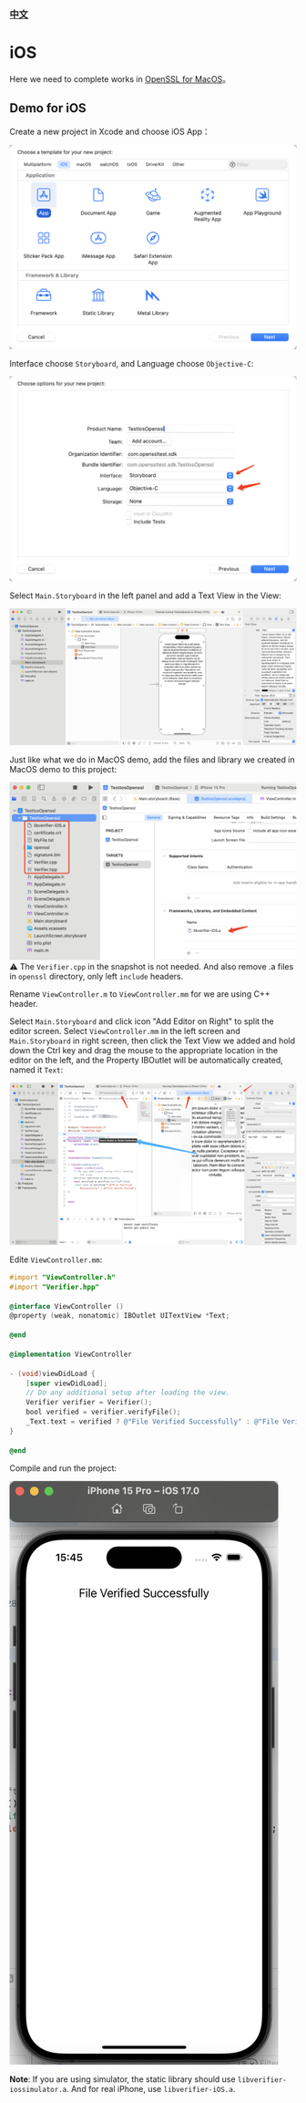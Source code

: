 ### [中文](./README_zh-CN.md)

# iOS

Here we need to complete works in [OpenSSL for MacOS](../MacOS/README.md)。

## Demo for iOS

Create a new project in Xcode and choose iOS App：

![企业微信20231128-165928@2x.png](../images/企业微信20231128-165928@2x.png)

Interface choose `Storyboard`, and Language choose `Objective-C`:

![企业微信20231128-170052@2x.png](../images/企业微信20231128-170052@2x.png)

Select `Main.Storyboard` in the left panel and add a Text View in the View:

![企业微信20231128-170631@2x.png](../images/企业微信20231128-170631@2x.png)

Just like what we do in MacOS demo, add the files and library we created in MacOS demo to this project:

![b9473289107101cae9ac065d3eed7b6d.png](../images/b9473289107101cae9ac065d3eed7b6d.png)
⚠️ The `Verifier.cpp` in the snapshot is not needed. And also remove .a files in `openssl` directory, only left `include` headers.

Rename `ViewController.m` to `ViewController.mm` for we are using C++ header.

Select `Main.Storyboard` and click icon "Add Editor on Right" to split the editor screen. Select `ViewController.mm` in the left screen and `Main.Storyboard` in right screen, then click the Text View we added and hold down the Ctrl key and drag the mouse to the appropriate location in the editor on the left, and the Property IBOutlet will be automatically created, named it `Text`:

![企业微信20231129-111427@2x.png](../images/企业微信20231129-111427@2x.png)

Edite `ViewController.mm`:

```objectivec
#import "ViewController.h"
#import "Verifier.hpp"

@interface ViewController ()
@property (weak, nonatomic) IBOutlet UITextView *Text;

@end

@implementation ViewController

- (void)viewDidLoad {
    [super viewDidLoad];
    // Do any additional setup after loading the view.
    Verifier verifier = Verifier();
    bool verified = verifier.verifyFile();
    _Text.text = verified ? @"File Verified Successfully" : @"File Verify Failed";
}

@end
```

Compile and run the project:

![20231130-154553@2x.png](../images/20231130-154553@2x.png)

**Note**: If you are using simulator, the static library should use `libverifier-iossimulator.a`. And for real iPhone, use `libverifier-iOS.a`.
